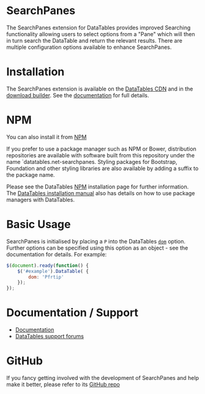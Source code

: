 # SearchPanes

The SearchPanes extension for DataTables provides improved Searching functionality allowing users to select options from a "Pane" which will then in turn search the DataTable and return the relevant results. There are multiple configuration options available to enhance SearchPanes.

# Installation

The SearchPanes extension is available on the [DataTables CDN](https://cdn.datatables.net/#SearchPanes) and in the [download builder](/download). See the [documentation](http://datatables.net/extensions/searchpanes/) for full details.

# NPM

You can also install it from [NPM](/download/npm/#SearchPanes)

If you prefer to use a package manager such as NPM or Bower, distribution repositories are available with software built from this repository under the name `datatables.net-searchpanes. Styling packages for Bootstrap, Foundation and other styling libraries are also available by adding a suffix to the package name.

Please see the DataTables [NPM](//datatables.net/download/npm) installation page for further information. The [DataTables installation manual](//datatables.net/manual/installation) also has details on how to use package managers with DataTables.

# Basic Usage

SearchPanes is initialised by placing a `P` into the DataTables [`dom`](https://datatables.net/reference/option/dom) option. Further options can be specified using this option as an object - see the documentation for details. For example:

```js
$(document).ready(function() {
    $('#example').DataTable( {
        dom: 'Pfrtip'
    });
});
```

# Documentation / Support

* [Documentation](https://datatables.net/extensions/searchpanes/)
* [DataTables support forums](http://datatables.net/forums)

# GitHub

If you fancy getting involved with the development of SearchPanes and help make it better, please refer to its [GitHub repo](https://github.com/DataTables/SearchPanes)

